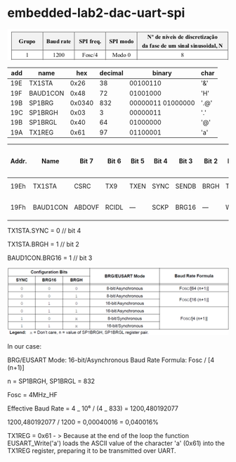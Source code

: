 # embedded-lab2-dac-uart-spi

![alt text](image.png)

| add | name     | hex    | decimal | binary            | char |
| --- | -------- | ------ | ------- | ----------------- | ---- |
| 19E | TX1STA   | 0x26   | 38      | 00100110          | '&'  |
| 19F | BAUD1CON | 0x48   | 72      | 01001000          | 'H'  |
| 19B | SP1BRG   | 0x0340 | 832     | 00000011 01000000 | '.@' |
| 19C | SP1BRGH  | 0x03   | 3       | 00000011          | '.'  |
| 19B | SP1BRGL  | 0x40   | 64      | 01000000          | '@'  |
| 19A | TX1REG   | 0x61   | 97      | 01100001          | 'a'  |

| Addr. | Name     | Bit 7  | Bit 6 | Bit 5 | Bit 4 | Bit 3 | Bit 2 | Bit 1 | Bit 0 | Value on POR, BOR | Value on all other Resets |
| ----- | -------- | ------ | ----- | ----- | ----- | ----- | ----- | ----- | ----- | ----------------- | ------------------------- |
| 19Eh  | TX1STA   | CSRC   | TX9   | TXEN  | SYNC  | SENDB | BRGH  | TRMT  | TXD   | 0000 0010         | 0000 0010                 |
| 19Fh  | BAUD1CON | ABDOVF | RCIDL | —     | SCKP  | BRG16 | —     | WUE   | ABDEN | 01-0-0-00         | 01-0-0-00                 |

TX1STA.SYNC = 0 // bit 4

TX1STA.BRGH = 1 // bit 2

BAUD1CON.BRG16 = 1 // bit 3

![alt text](image-1.png)

In our case:

BRG/EUSART Mode: 16-bit/Asynchronous
Baud Rate Formula: Fosc / [4 (n+1)]

n = SP1BRGH, SP1BRGL = 832

Fosc = 4MHz_HF

Effective Baud Rate = 4 _ 10⁶ / (4 _ 833) = 1200,480192077

1200,480192077 / 1200 = 0,00040016 = 0,040016%

TX1REG = 0x61 - > Because at the end of the loop the function EUSART_Write('a') loads the ASCII value of the character 'a' (0x61) into the TX1REG register, preparing it to be transmitted over UART.
